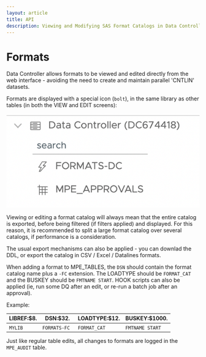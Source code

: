 ```yaml
---
layout: article
title: API
description: Viewing and Modifying SAS Format Catalogs in Data Controller
---
```


# Formats

Data Controller allows formats to be viewed and edited directly from the web interface - avoiding the need to create and maintain parallel 'CNTLIN' datasets.

Formats are displayed with a special icon (`bolt`), in the same library as other tables (in both the VIEW and EDIT screens):

![formats](img/formats.png)

Viewing or editing a format catalog will always mean that the entire catalog is exported, before being filtered (if filters applied) and displayed.  For this reason, it is recommended to split a large format catalog over several catalogs, if performance is a consideration.

The usual export mechanisms can also be applied - you can downlad the DDL, or export the catalog in CSV / Excel / Datalines formats.

When adding a format to MPE_TABLES, the `DSN` should contain the format catalog name plus a `-FC` extension.  The LOADTYPE should be `FORMAT_CAT` and the BUSKEY should be `FMTNAME START`.  HOOK scripts can also be applied (ie, run some DQ after an edit, or re-run a batch job after an approval).

Example:

|LIBREF:$8.|DSN:$32.|LOADTYPE:$12.|BUSKEY:$1000.|
|---|---|---|---|
|`MYLIB `|`FORMATS-FC `|`FORMAT_CAT `|`FMTNAME START `|

Just like regular table edits, all changes to formats are logged in the `MPE_AUDIT` table.
